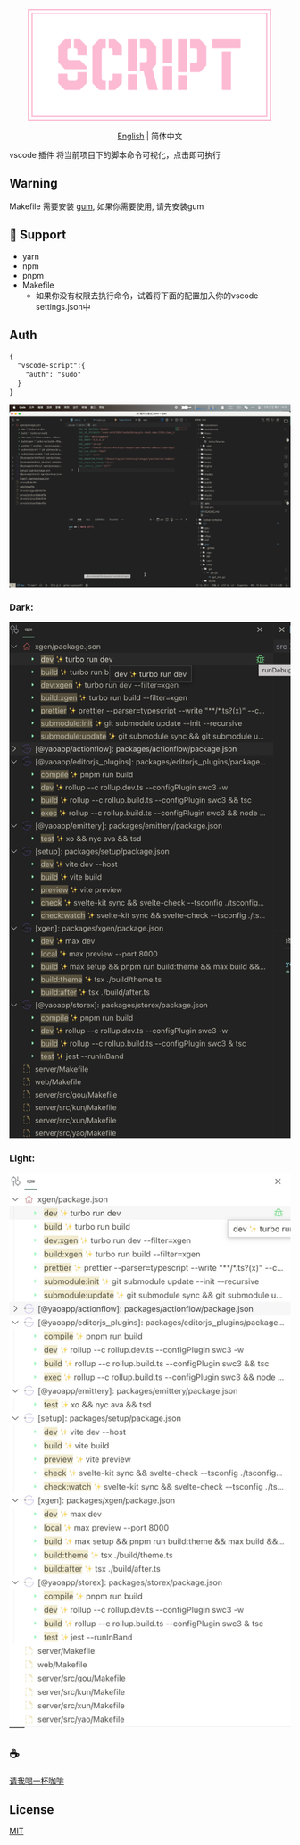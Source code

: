 <p align="center">
<img height="200" src="./assets/kv.png" alt="vscode script">
</p>
<p align="center"> <a href="./README.md">English</a> | 简体中文</p>

vscode 插件 将当前项目下的脚本命令可视化，点击即可执行

## Warning
Makefile 需要安装 [gum](https://github.com/charmbracelet/gum), 如果你需要使用, 请先安装gum

## 💪 Support
- yarn
- npm
- pnpm
- Makefile
  - 如果你没有权限去执行命令，试着将下面的配置加入你的vscode settings.json中

## Auth
```
{
  "vscode-script":{
    "auth": "sudo"
  }
}
```
![demo](/assets/demo.gif)

### Dark:
![demo](/assets/dark/demo.png)

### Light:
![demo](/assets/light/demo.png)

## :coffee:

[请我喝一杯咖啡](https://github.com/Simon-He95/sponsor)

## License

[MIT](./license)
